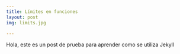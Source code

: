 ```yaml
---
title: Límites en funciones
layout: post
img: limits.jpg

---  
```

  
Hola, este es un post de prueba para aprender como se utiliza Jekyll